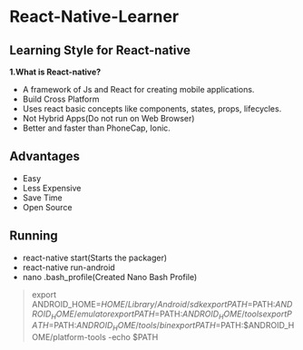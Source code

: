 # React-Native-Learner
## Learning Style for React-native

**1.What is React-native?**
- A framework of Js and React for creating mobile applications.
- Build Cross Platform
- Uses react basic concepts like components, states, props, lifecycles.
- Not Hybrid Apps(Do not run on Web Browser)
- Better and faster than PhoneCap, Ionic.

## Advantages

- Easy
- Less Expensive
- Save Time
- Open Source

## Running
- react-native start(Starts the packager)
- react-native run-android
- nano .bash_profile(Created Nano Bash Profile)
> export ANDROID_HOME=$HOME/Library/Android/sdk
> export PATH=$PATH:$ANDROID_HOME/emulator
> export PATH=$PATH:$ANDROID_HOME/tools
> export PATH=$PATH:$ANDROID_HOME/tools/bin
> export PATH=$PATH:$ANDROID_HOME/platform-tools
-echo $PATH 
